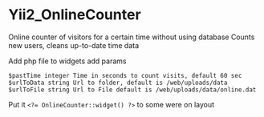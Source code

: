 # Yii2_OnlineCounter

Online counter of visitors for a certain time without using database
Counts new users, cleans up-to-date time data

Add php file to widgets add params 

```
$pastTime integer Time in seconds to count visits, default 60 sec
$urlToData string Url to folder, default is /web/uploads/data
$urlToFile string Url to File default is /web/uploads/data/online.dat
```

Put it `<?= OnlineCounter::widget() ?>` to some were on layout
